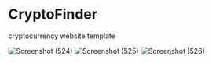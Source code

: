 # CryptoFinder
cryptocurrency website template

![Screenshot (524)](https://user-images.githubusercontent.com/49005530/193649959-83073d92-00d5-4aaa-b232-a28eeb1545f3.png)
![Screenshot (525)](https://user-images.githubusercontent.com/49005530/193649978-33330562-c3d8-4b94-9299-6943dc665aed.png)
![Screenshot (526)](https://user-images.githubusercontent.com/49005530/193650031-ec86a1c3-a72f-4cc0-8389-ed8c16845e3a.png)




